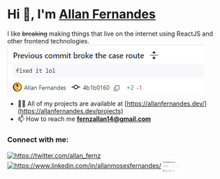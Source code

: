 <h1>Hi 👋, I'm <a href="https://www.allanfernandes.dev">Allan Fernandes</a></h1>
I like <del>breaking</del> making things that live on the internet using ReactJS and other frontend technologies.

<img align="center" src="https://github.com/allanmosesfernandes/allanmosesfernandes/blob/master/image.png">

- 👨‍💻 All of my projects are available at [https://allanfernandes.dev/](https://allanfernandes.dev/projects)
- 📫 How to reach me **fernzallan14@gmail.com**

<h3 align="left">Connect with me:</h3>
<p align="left">
<a href="https://twitter.com/https://twitter.com/allan_fernz" target="blank"><img align="center" src="https://raw.githubusercontent.com/rahuldkjain/github-profile-readme-generator/master/src/images/icons/Social/twitter.svg" alt="https://twitter.com/allan_fernz" height="30" width="40" /></a>
<a href="https://linkedin.com/in/https://www.linkedin.com/in/allanmosesfernandes/" target="blank"><img align="center" src="https://raw.githubusercontent.com/rahuldkjain/github-profile-readme-generator/master/src/images/icons/Social/linked-in-alt.svg" alt="https://www.linkedin.com/in/allanmosesfernandes/" height="30" width="40" /></a>
<a href="https://instagram.com/predominantlyallan" target="blank"><img align="center" src="https://github.com/allanmosesfernandes/allanmosesfernandes/blob/master/image.png" alt="predominantlyallan" height="30" width="40" /></a>
</p>
